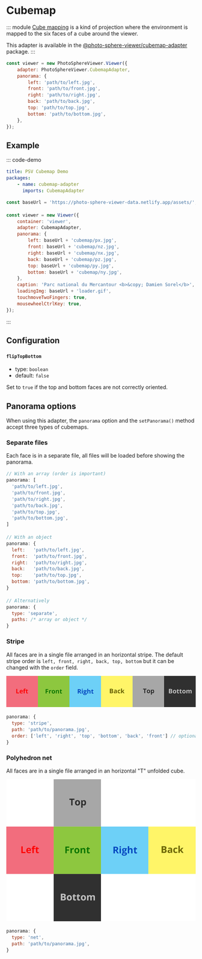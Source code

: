 # Cubemap

<Badges module="cubemap-adapter"/>

::: module
[Cube mapping](https://en.wikipedia.org/wiki/Cube_mapping) is a kind of projection where the environment is mapped to the six faces of a cube around the viewer.

This adapter is available in the [@photo-sphere-viewer/cubemap-adapter](https://www.npmjs.com/package/@photo-sphere-viewer/cubemap-adapter) package.
:::

```js
const viewer = new PhotoSphereViewer.Viewer({
    adapter: PhotoSphereViewer.CubemapAdapter,
    panorama: {
        left: 'path/to/left.jpg',
        front: 'path/to/front.jpg',
        right: 'path/to/right.jpg',
        back: 'path/to/back.jpg',
        top: 'path/to/top.jpg',
        bottom: 'path/to/bottom.jpg',
    },
});
```

## Example

::: code-demo

```yaml
title: PSV Cubemap Demo
packages:
    - name: cubemap-adapter
      imports: CubemapAdapter
```

```js
const baseUrl = 'https://photo-sphere-viewer-data.netlify.app/assets/';

const viewer = new Viewer({
    container: 'viewer',
    adapter: CubemapAdapter,
    panorama: {
        left: baseUrl + 'cubemap/px.jpg',
        front: baseUrl + 'cubemap/nz.jpg',
        right: baseUrl + 'cubemap/nx.jpg',
        back: baseUrl + 'cubemap/pz.jpg',
        top: baseUrl + 'cubemap/py.jpg',
        bottom: baseUrl + 'cubemap/ny.jpg',
    },
    caption: 'Parc national du Mercantour <b>&copy; Damien Sorel</b>',
    loadingImg: baseUrl + 'loader.gif',
    touchmoveTwoFingers: true,
    mousewheelCtrlKey: true,
});
```

:::

## Configuration

#### `flipTopBottom`

-   type: `boolean`
-   default: `false`

Set to `true` if the top and bottom faces are not correctly oriented.

## Panorama options

When using this adapter, the `panorama` option and the `setPanorama()` method accept three types of cubemaps.

### Separate files

Each face is in a separate file, all files will be loaded before showing the panorama.

```js
// With an array (order is important)
panorama: [
  'path/to/left.jpg',
  'path/to/front.jpg',
  'path/to/right.jpg',
  'path/to/back.jpg',
  'path/to/top.jpg',
  'path/to/bottom.jpg',
]

// With an object
panorama: {
  left:   'path/to/left.jpg',
  front:  'path/to/front.jpg',
  right:  'path/to/right.jpg',
  back:   'path/to/back.jpg',
  top:    'path/to/top.jpg',
  bottom: 'path/to/bottom.jpg',
}

// Alternatively
panorama: {
  type: 'separate',
  paths: /* array or object */
}
```

### Stripe

All faces are in a single file arranged in an horizontal stripe. The default stripe order is `left, front, right, back, top, bottom` but it can be changed with the `order` field.

![](../../images/cubemap-stripe.png)

```js
panorama: {
  type: 'stripe',
  path: 'path/to/panorama.jpg',
  order: ['left', 'right', 'top', 'bottom', 'back', 'front'] // optional
}
```

### Polyhedron net

All faces are in a single file arranged in an horizontal "T" unfolded cube.

![](../../images/cubemap-net.png)

```js
panorama: {
  type: 'net',
  path: 'path/to/panorama.jpg',
}
```
